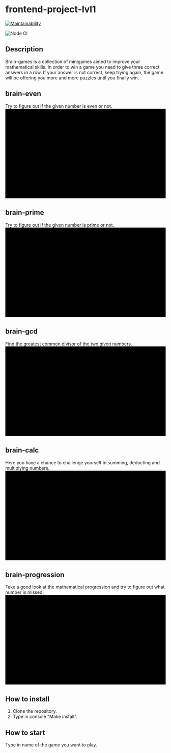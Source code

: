 # frontend-project-lvl1
[![Maintainability](https://api.codeclimate.com/v1/badges/863036f66bd679d4c5a4/maintainability)](https://codeclimate.com/github/panteslav/frontend-project-lvl1/maintainability)

![Node CI](https://github.com/panteslav/frontend-project-lvl1/workflows/Node%20CI/badge.svg)

## Description
Brain-games is a collection of minigames aimed to improve your mathematical skills. In order to win a game you need to give three correct answers in a row. If your answer is not correct, keep trying again, the game will be offering you more and more puzzles until you finally win.

## brain-even
Try to figure out if the given number is even or not.
![](gifs/brain-even.gif)

## brain-prime
Try to figure out if the given number is prime or not.
![](gifs/brain-prime.gif)

## brain-gcd
Find the greatest common divisor of the two given numbers.
![](gifs/brain-gcd.gif)

## brain-calc
Here you have a chance to challenge yourself in summing, deducting and multiplying numbers.
![](gifs/brain-calc.gif)

## brain-progression
Take a good look at the mathematical progression and try to figure out what number is missed.
![](gifs/brain-progression.gif)

## How to install
1. Clone the repository.
2. Type in console "Make install".

## How to start
Type in name of the game you want to play.